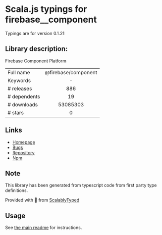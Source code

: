 
# Scala.js typings for firebase__component

Typings are for version 0.1.21

## Library description:
Firebase Component Platform

|                    |                 |
| ------------------ | :-------------: |
| Full name          | @firebase/component |
| Keywords           | - |
| # releases         | 886 |
| # dependents       | 19 |
| # downloads        | 53085303 |
| # stars            | 0 |

## Links
- [Homepage](https://github.com/firebase/firebase-js-sdk#readme)
- [Bugs](https://github.com/firebase/firebase-js-sdk/issues)
- [Repository](https://github.com/firebase/firebase-js-sdk)
- [Npm](https://www.npmjs.com/package/%40firebase%2Fcomponent)
    


## Note
This library has been generated from typescript code from first party type definitions.

Provided with :purple_heart: from [ScalablyTyped](https://github.com/oyvindberg/ScalablyTyped)

## Usage
See [the main readme](../../readme.md) for instructions.


